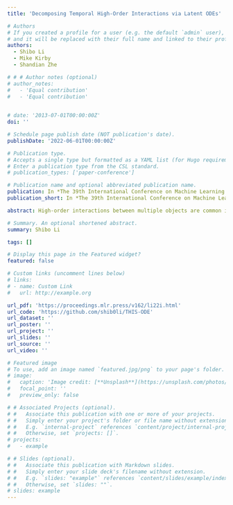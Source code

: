 ```yaml
---
title: 'Decomposing Temporal High-Order Interactions via Latent ODEs'

# Authors
# If you created a profile for a user (e.g. the default `admin` user), write the username (folder name) here
# and it will be replaced with their full name and linked to their profile.
authors:
  - Shibo Li
  - Mike Kirby
  - Shandian Zhe

# # # Author notes (optional)
# author_notes:
#   - 'Equal contribution'
#   - 'Equal contribution'
  

# date: '2013-07-01T00:00:00Z'
doi: ''

# Schedule page publish date (NOT publication's date).
publishDate: '2022-06-01T00:00:00Z'

# Publication type.
# Accepts a single type but formatted as a YAML list (for Hugo requirements).
# Enter a publication type from the CSL standard.
# publication_types: ['paper-conference']

# Publication name and optional abbreviated publication name.
publication: In *The 39th International Conference on Machine Learning (ICML 2022)*
publication_short: In *The 39th International Conference on Machine Learning (ICML 2022)*

abstract: High-order interactions between multiple objects are common in real-world applications. Although tensor decomposition is a popular framework for high-order interaction analysis and prediction, most methods cannot well exploit the valuable timestamp information in data. The existent methods either discard the timestamps or convert them into discrete steps or use over-simplistic decomposition models. As a result, these methods might not be capable enough of capturing complex, fine-grained temporal dynamics or making accurate predictions for long-term interaction results. To overcome these limitations, we propose a novel Temporal High-order Interaction decompoSition model based on Ordinary Differential Equations (THIS-ODE). We model the time-varying interaction result with a latent ODE. To capture the complex temporal dynamics, we use a neural network (NN) to learn the time derivative of the ODE state. We use the representation of the interaction objects to model the initial value of the ODE and to constitute a part of the NN input to compute the state. In this way, the temporal relationships of the participant objects can be estimated and encoded into their representations. For tractable and scalable inference, we use forward sensitivity analysis to efficiently compute the gradient of ODE state, based on which we use integral transform to develop a stochastic mini-batch learning algorithm. We demonstrate the advantage of our approach in simulation and four real-world applications. 

# Summary. An optional shortened abstract.
summary: Shibo Li

tags: []

# Display this page in the Featured widget?
featured: false

# Custom links (uncomment lines below)
# links:
# - name: Custom Link
#   url: http://example.org

url_pdf: 'https://proceedings.mlr.press/v162/li22i.html'
url_code: 'https://github.com/shib0li/THIS-ODE'
url_dataset: ''
url_poster: ''
url_project: ''
url_slides: ''
url_source: ''
url_video: ''

# Featured image
# To use, add an image named `featured.jpg/png` to your page's folder.
# image:
#   caption: 'Image credit: [**Unsplash**](https://unsplash.com/photos/pLCdAaMFLTE)'
#   focal_point: ''
#   preview_only: false

# # Associated Projects (optional).
# #   Associate this publication with one or more of your projects.
# #   Simply enter your project's folder or file name without extension.
# #   E.g. `internal-project` references `content/project/internal-project/index.md`.
# #   Otherwise, set `projects: []`.
# projects:
#   - example

# # Slides (optional).
# #   Associate this publication with Markdown slides.
# #   Simply enter your slide deck's filename without extension.
# #   E.g. `slides: "example"` references `content/slides/example/index.md`.
# #   Otherwise, set `slides: ""`.
# slides: example
---
```


<!-- {{% callout note %}}
Click the _Cite_ button above to demo the feature to enable visitors to import publication metadata into their reference management software.
{{% /callout %}}

{{% callout note %}}
Create your slides in Markdown - click the _Slides_ button to check out the example.
{{% /callout %}}

Add the publication's **full text** or **supplementary notes** here. You can use rich formatting such as including [code, math, and images](https://wowchemy.com/docs/content/writing-markdown-latex/). -->
